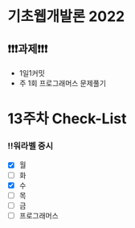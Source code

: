 # 기초웹개발론 2022

## ❗❗❗과제❗❗❗

- 1일1커밋
- 주 1회 프로그래머스 문제풀기

# 13주차 Check-List

### ‼️워라벨 중시

- [x] 월
- [ ] 화
- [x] 수
- [ ] 목
- [ ] 금
- [ ] 프로그래머스
